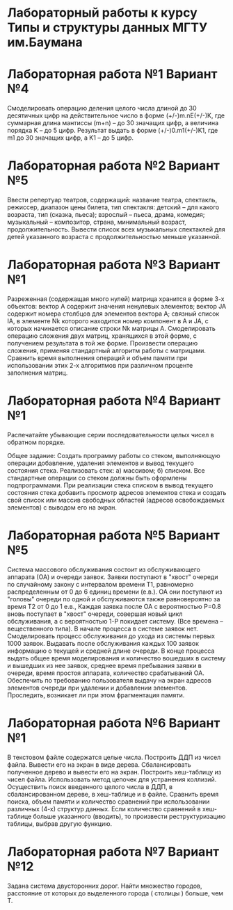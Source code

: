 # Лабораторный работы к курсу Типы и структуры данных МГТУ им.Баумана

# Лабораторная работа №1 Вариант №4

Смоделировать операцию деления целого числа длиной 
до 30 десятичных цифр на действительное число в форме (+/-)m.nE(+/-)K, 
где суммарная длина мантисcы (m+n) – до 30 значащих цифр, 
а величина порядка K – до 5 цифр. Результат выдать в форме (+/-)0.m1(+/-)K1, 
где m1 до 30 значащих цифр, а K1 – до 5 цифр.

# Лабораторная работа №2 Вариант №5

Ввести репертуар театров, содержащий: название театра, спектакль, режиссер, диапазон цены билета, 
тип спектакля: детский – для какого возраста, тип (сказка, пьеса); взрослый – пьеса, драма, комедия; 
музыкальный – композитор, страна, минимальный возраст, продолжительность. Вывести список всех музыкальных 
спектаклей для детей указанного возраста с продолжительностью меньше указанной.

# Лабораторная работа №3 Вариант №1
Разреженная (содержащая много нулей) матрица хранится в форме 3-х объектов:
вектор A содержит значения ненулевых элементов;
вектор JA содержит номера столбцов для элементов вектора A;
связный список IA, в элементе Nk которого находится номер компонент в A и JA, с которых начинается описание строки Nk матрицы A.
Смоделировать операцию сложения двух матриц, хранящихся в этой форме, с получением результата в той же форме.
Произвести операцию сложения, применяя стандартный алгоритм работы с матрицами.
Сравнить время выполнения операций и объем памяти при использовании этих 2-х алгоритмов при различном проценте заполнения матриц.

# Лабораторная работа №4 Вариант №1

Распечатайте убывающие серии последовательности целых чисел в обратном порядке.

Общее задание:
Создать программу работы со стеком, выполняющую операции добавление, удаления элементов и вывод текущего состояния стека. Реализовать стек: а) массивом; б) списком. Все стандартные операции со стеком должны быть оформлены подпрограммами. При реализации стека списком в вывод текущего состояния стека добавить просмотр адресов элементов стека и создать свой список или массив свободных областей (адресов освобождаемых элементов) с выводом его на экран.

# Лабораторная работа №5 Вариант №5
Система массового обслуживания состоит из обслуживающего аппарата (ОА) и очереди заявок.
Заявки поступают в "хвост" очереди по случайному закону с интервалом времени Т1, равномерно распределенным от 0 до 6 единиц времени (е.в.). ОА они поступают из "головы" очереди по одной и обслуживаются также равновероятно за время Т2 от 0 до 1 е.в., Каждая заявка после ОА с вероятностью Р=0.8 вновь поступает в "хвост" очереди, совершая новый цикл обслуживания, а с вероятностью 1-Р покидает систему. (Все времена – вещественного типа). В начале процесса в системе заявок нет. 
Смоделировать процесс обслуживания до ухода из системы первых 1000 заявок. Выдавать после обслуживания каждых 100 заявок информацию о текущей и средней длине очереди. В конце процесса выдать общее время моделирования и количество вошедших в систему и вышедших из нее заявок, среднее время пребывания заявки в очереди, время простоя аппарата, количество срабатываний ОА. Обеспечить по требованию пользователя выдачу на экран адресов элементов очереди при удалении и добавлении элементов. Проследить, возникает ли при этом фрагментация памяти.


# Лабораторная работа №6 Вариант №1

В текстовом файле содержатся целые числа. Построить ДДП из чисел файла. 
Вывести его на экран в виде дерева. Сбалансировать полученное дерево 
и вывести его на экран. Построить хеш-таблицу из чисел файла. 
Использовать метод цепочек для устранения коллизий. 
Осуществить поиск введенного целого числа в ДДП, в сбалансированном дереве, в хеш-таблице и в файле. 
Сравнить время поиска, объем памяти и количество сравнений при использовании различных (4-х) структур данных. 
Если количество сравнений в хеш-таблице больше указанного (вводить), то произвести реструктуризацию таблицы, выбрав другую функцию.


# Лабораторная работа №7 Вариант №12
Задана система двусторонних дорог. Найти множество городов, расстояние от которых до выделенного города ( столицы ) больше, чем Т.



